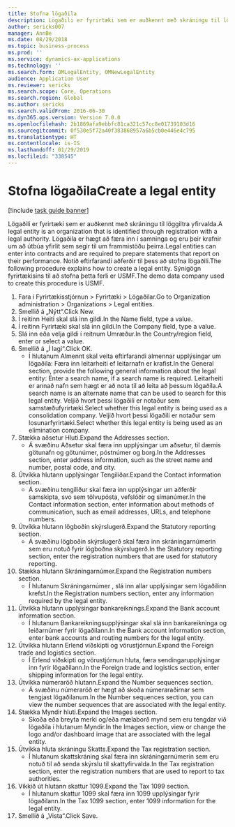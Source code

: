 ```yaml
---
title: Stofna lögaðila
description: Lögaðili er fyrirtæki sem er auðkennt með skráningu til löggiltra yfirvalda.
author: sericks007
manager: AnnBe
ms.date: 08/29/2018
ms.topic: business-process
ms.prod: ''
ms.service: dynamics-ax-applications
ms.technology: ''
ms.search.form: OMLegalEntity, OMNewLegalEntity
audience: Application User
ms.reviewer: sericks
ms.search.scope: Core, Operations
ms.search.region: Global
ms.author: sericks
ms.search.validFrom: 2016-06-30
ms.dyn365.ops.version: Version 7.0.0
ms.openlocfilehash: 2b1869afa9ebbfc81ca321c57cc8e01739103d16
ms.sourcegitcommit: 0f530e5f72a40f383868957a6b5cb0e446e4c795
ms.translationtype: HT
ms.contentlocale: is-IS
ms.lasthandoff: 01/29/2019
ms.locfileid: "338545"
---
```

# <a name="create-a-legal-entity"></a><span data-ttu-id="b04be-103">Stofna lögaðila</span><span class="sxs-lookup"><span data-stu-id="b04be-103">Create a legal entity</span></span>

[!include [task guide banner](../../includes/task-guide-banner.md)]

<span data-ttu-id="b04be-104">Lögaðili er fyrirtæki sem er auðkennt með skráningu til löggiltra yfirvalda.</span><span class="sxs-lookup"><span data-stu-id="b04be-104">A legal entity is an organization that is identified through registration with a legal authority.</span></span> <span data-ttu-id="b04be-105">Lögaðila er hægt að færa inn í samninga og eru þeir krafnir um að útbúa yfirlit sem segir til um frammistöðu þeirra.</span><span class="sxs-lookup"><span data-stu-id="b04be-105">Legal entities can enter into contracts and are required to prepare statements that report on their performance.</span></span> <span data-ttu-id="b04be-106">Notið eftirfarandi aðferðir til þess að stofna lögaðili.</span><span class="sxs-lookup"><span data-stu-id="b04be-106">The following procedure explains how to create a legal entity.</span></span> <span data-ttu-id="b04be-107">Sýnigögn fyrirtækisins til að stofna þetta ferli er USMF.</span><span class="sxs-lookup"><span data-stu-id="b04be-107">The demo data company used to create this procedure is USMF.</span></span>

1. <span data-ttu-id="b04be-108">Fara í Fyrirtækisstjórnun > Fyrirtæki > Lögaðilar.</span><span class="sxs-lookup"><span data-stu-id="b04be-108">Go to Organization administration > Organizations > Legal entities.</span></span>
2. <span data-ttu-id="b04be-109">Smellið á „Nýtt“.</span><span class="sxs-lookup"><span data-stu-id="b04be-109">Click New.</span></span>
3. <span data-ttu-id="b04be-110">Í reitinn Heiti skal slá inn gildi.</span><span class="sxs-lookup"><span data-stu-id="b04be-110">In the Name field, type a value.</span></span>
4. <span data-ttu-id="b04be-111">Í reitinn Fyrirtæki skal slá inn gildi.</span><span class="sxs-lookup"><span data-stu-id="b04be-111">In the Company field, type a value.</span></span>
5. <span data-ttu-id="b04be-112">Slá inn eða velja gildi í reitnum Umræður.</span><span class="sxs-lookup"><span data-stu-id="b04be-112">In the Country/region field, enter or select a value.</span></span>
6. <span data-ttu-id="b04be-113">Smellið á „Í lagi“.</span><span class="sxs-lookup"><span data-stu-id="b04be-113">Click OK.</span></span>
    * <span data-ttu-id="b04be-114">Í hlutanum Almennt skal veita eftirfarandi almennar upplýsingar um lögaðila: Færa inn leitarheiti ef leitarnafn er krafist.</span><span class="sxs-lookup"><span data-stu-id="b04be-114">In the General section, provide the following general information about the legal entity: Enter a search name, if a search name is required.</span></span> <span data-ttu-id="b04be-115">Leitarheiti er annað nafn sem hægt er að nota til að leita að þessum lögaðila.</span><span class="sxs-lookup"><span data-stu-id="b04be-115">A search name is an alternate name that can be used to search for this legal entity.</span></span> <span data-ttu-id="b04be-116">Veljið hvort þessi lögaðili er notaður sem samstæðufyrirtæki.</span><span class="sxs-lookup"><span data-stu-id="b04be-116">Select whether this legal entity is being used as a consolidation company.</span></span> <span data-ttu-id="b04be-117">Veljið hvort þessi lögaðili er notaður sem losunarfyrirtæki.</span><span class="sxs-lookup"><span data-stu-id="b04be-117">Select whether this legal entity is being used as an elimination company.</span></span>  
7. <span data-ttu-id="b04be-118">Stækka aðsetur Hluti.</span><span class="sxs-lookup"><span data-stu-id="b04be-118">Expand the Addresses section.</span></span>
    * <span data-ttu-id="b04be-119">Á svæðinu Aðsetur skal færa inn upplýsingar um aðsetur, til dæmis götunafn og götunúmer, póstnúmer og borg.</span><span class="sxs-lookup"><span data-stu-id="b04be-119">In the Addresses section, enter address information, such as the street name and number, postal code, and city.</span></span>  
8. <span data-ttu-id="b04be-120">Útvíkka hlutann upplýsingar Tengiliðar.</span><span class="sxs-lookup"><span data-stu-id="b04be-120">Expand the Contact information section.</span></span>
    * <span data-ttu-id="b04be-121">Á svæðinu tengiliður skal færa inn upplýsingar um aðferðir samskipta, svo sem tölvupósta, vefslóðir og símanúmer.</span><span class="sxs-lookup"><span data-stu-id="b04be-121">In the Contact information section, enter information about methods of communication, such as email addresses, URLs, and telephone numbers.</span></span>  
9. <span data-ttu-id="b04be-122">Útvíkka hlutann lögboðin skýrslugerð.</span><span class="sxs-lookup"><span data-stu-id="b04be-122">Expand the Statutory reporting section.</span></span>
    * <span data-ttu-id="b04be-123">Á svæðinu lögboðin skýrslugerð skal færa inn skráningarnúmerin sem eru notuð fyrir lögboðna skýrslugerð.</span><span class="sxs-lookup"><span data-stu-id="b04be-123">In the Statutory reporting section, enter the registration numbers that are used for statutory reporting.</span></span>  
10. <span data-ttu-id="b04be-124">Stækka hlutann Skráningarnúmer.</span><span class="sxs-lookup"><span data-stu-id="b04be-124">Expand the Registration numbers section.</span></span>
    * <span data-ttu-id="b04be-125">Í hlutanum Skráningarnúmer , slá inn allar upplýsingar sem lögaðilinn krefst.</span><span class="sxs-lookup"><span data-stu-id="b04be-125">In the Registration numbers section, enter any information required by the legal entity.</span></span>  
11. <span data-ttu-id="b04be-126">Útvíkka hlutann upplýsingar bankareiknings.</span><span class="sxs-lookup"><span data-stu-id="b04be-126">Expand the Bank account information section.</span></span>
    * <span data-ttu-id="b04be-127">Í hlutanum Bankareikningsupplýsingar skal slá inn bankareikninga og leiðarnúmer fyrir lögaðilann.</span><span class="sxs-lookup"><span data-stu-id="b04be-127">In the Bank account information section, enter bank accounts and routing numbers for the legal entity.</span></span>  
12. <span data-ttu-id="b04be-128">Útvíkka hlutann Erlend viðskipti og vörustjórnun.</span><span class="sxs-lookup"><span data-stu-id="b04be-128">Expand the Foreign trade and logistics section.</span></span>
    * <span data-ttu-id="b04be-129">Í Erlend viðskipti og vörustjórnun hluta, færa sendingarupplýsingar inn fyrir lögaðilann.</span><span class="sxs-lookup"><span data-stu-id="b04be-129">In the Foreign trade and logistics section, enter shipping information for the legal entity.</span></span>  
13. <span data-ttu-id="b04be-130">Útvíkka númeraröð hlutann.</span><span class="sxs-lookup"><span data-stu-id="b04be-130">Expand the Number sequences section.</span></span>
    * <span data-ttu-id="b04be-131">Á svæðinu númeraröð er hægt að skoða númeraraðirnar sem tengjast lögaðilanum.</span><span class="sxs-lookup"><span data-stu-id="b04be-131">In the Number sequences section, you can view the number sequences that are associated with the legal entity.</span></span>  
14. <span data-ttu-id="b04be-132">Stækka Myndir hluti.</span><span class="sxs-lookup"><span data-stu-id="b04be-132">Expand the Images section.</span></span>
    * <span data-ttu-id="b04be-133">Skoða eða breyta merki og/eða mælaborð mynd sem eru tengdar við lögaðila í hlutanum Myndir.</span><span class="sxs-lookup"><span data-stu-id="b04be-133">In the Images section, view or change the logo and/or dashboard image that are associated with the legal entity.</span></span>  
15. <span data-ttu-id="b04be-134">Útvíkka hluta skráningu Skatts.</span><span class="sxs-lookup"><span data-stu-id="b04be-134">Expand the Tax registration section.</span></span>
    * <span data-ttu-id="b04be-135">Í hlutanum skattskráning skal færa inn skráningarnúmerin sem eru notuð til að senda skýrslu til skattyfirvalda.</span><span class="sxs-lookup"><span data-stu-id="b04be-135">In the Tax registration section, enter the registration numbers that are used to report to tax authorities.</span></span>  
16. <span data-ttu-id="b04be-136">Víkkið út hlutann skattur 1099.</span><span class="sxs-lookup"><span data-stu-id="b04be-136">Expand the Tax 1099 section.</span></span>
    * <span data-ttu-id="b04be-137">Í hlutanum skattur 1099 skal færa inn 1099 upplýsingar fyrir lögaðilann.</span><span class="sxs-lookup"><span data-stu-id="b04be-137">In the Tax 1099 section, enter 1099 information for the legal entity.</span></span>  
17. <span data-ttu-id="b04be-138">Smellið á „Vista“.</span><span class="sxs-lookup"><span data-stu-id="b04be-138">Click Save.</span></span>

